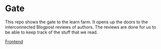 # Gate 

This repo shows the gate to the learn farm. It opens up the doors to the interconnected Blogpost reviews of authors. The reviews are done for us to be able to keep track of the stuff that we read.

[Frontend](https://learnfarm.github.io/gate/frontend)
